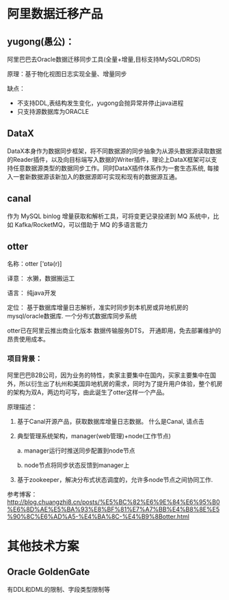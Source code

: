 # 阿里数据迁移产品

## yugong(愚公)：

阿里巴巴去Oracle数据迁移同步工具(全量+增量,目标支持MySQL/DRDS)

原理：基于物化视图日志实现全量、增量同步

缺点：

* 不支持DDL,表结构发生变化，yugong会抛异常并停止java进程
* 只支持源数据库为ORACLE


## DataX

DataX本身作为数据同步框架，将不同数据源的同步抽象为从源头数据源读取数据的Reader插件，以及向目标端写入数据的Writer插件，理论上DataX框架可以支持任意数据源类型的数据同步工作。同时DataX插件体系作为一套生态系统, 每接入一套新数据源该新加入的数据源即可实现和现有的数据源互通。

## canal 

作为 MySQL binlog 增量获取和解析工具，可将变更记录投递到 MQ 系统中，比如 Kafka/RocketMQ，可以借助于 MQ 的多语言能力

## otter

名称：otter ['ɒtə(r)]

译意： 水獭，数据搬运工

语言： 纯java开发

定位： 基于数据库增量日志解析，准实时同步到本机房或异地机房的mysql/oracle数据库. 一个分布式数据库同步系统

otter已在阿里云推出商业化版本 数据传输服务DTS， 开通即用，免去部署维护的昂贵使用成本。

### 项目背景：
 阿里巴巴B2B公司，因为业务的特性，卖家主要集中在国内，买家主要集中在国外，所以衍生出了杭州和美国异地机房的需求，同时为了提升用户体验，整个机房的架构为双A，两边均可写，由此诞生了otter这样一个产品。

原理描述：

1. 基于Canal开源产品，获取数据库增量日志数据。 什么是Canal, 请点击

2. 典型管理系统架构，manager(web管理)+node(工作节点)

    a. manager运行时推送同步配置到node节点

    b. node节点将同步状态反馈到manager上

3. 基于zookeeper，解决分布式状态调度的，允许多node节点之间协同工作.

参考博客：http://blog.chuangzhi8.cn/posts/%E5%BC%82%E6%9E%84%E6%95%B0%E6%8D%AE%E5%BA%93%E8%BF%81%E7%A7%BB%E4%B8%8E%E5%90%8C%E6%AD%A5-%E4%BA%8C-%E4%B9%8Botter.html


# 其他技术方案

## Oracle GoldenGate

有DDL和DML的限制、字段类型限制等